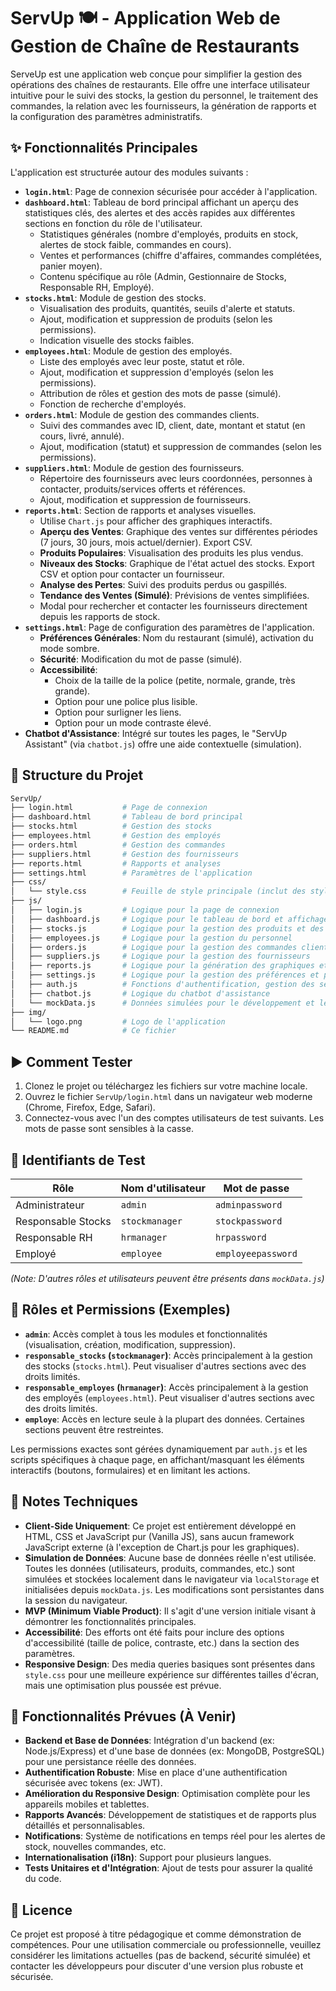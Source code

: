# ServUp 🍽️ - Application Web de Gestion de Chaîne de Restaurants

ServeUp est une application web conçue pour simplifier la gestion des opérations des chaînes de restaurants. Elle offre une interface utilisateur intuitive pour le suivi des stocks, la gestion du personnel, le traitement des commandes, la relation avec les fournisseurs, la génération de rapports et la configuration des paramètres administratifs.

## ✨ Fonctionnalités Principales

L'application est structurée autour des modules suivants :

- **`login.html`**: Page de connexion sécurisée pour accéder à l'application.
- **`dashboard.html`**: Tableau de bord principal affichant un aperçu des statistiques clés, des alertes et des accès rapides aux différentes sections en fonction du rôle de l'utilisateur.
    - Statistiques générales (nombre d'employés, produits en stock, alertes de stock faible, commandes en cours).
    - Ventes et performances (chiffre d'affaires, commandes complétées, panier moyen).
    - Contenu spécifique au rôle (Admin, Gestionnaire de Stocks, Responsable RH, Employé).
- **`stocks.html`**: Module de gestion des stocks.
    - Visualisation des produits, quantités, seuils d'alerte et statuts.
    - Ajout, modification et suppression de produits (selon les permissions).
    - Indication visuelle des stocks faibles.
- **`employees.html`**: Module de gestion des employés.
    - Liste des employés avec leur poste, statut et rôle.
    - Ajout, modification et suppression d'employés (selon les permissions).
    - Attribution de rôles et gestion des mots de passe (simulé).
    - Fonction de recherche d'employés.
- **`orders.html`**: Module de gestion des commandes clients.
    - Suivi des commandes avec ID, client, date, montant et statut (en cours, livré, annulé).
    - Ajout, modification (statut) et suppression de commandes (selon les permissions).
- **`suppliers.html`**: Module de gestion des fournisseurs.
    - Répertoire des fournisseurs avec leurs coordonnées, personnes à contacter, produits/services offerts et références.
    - Ajout, modification et suppression de fournisseurs.
- **`reports.html`**: Section de rapports et analyses visuelles.
    - Utilise `Chart.js` pour afficher des graphiques interactifs.
    - **Aperçu des Ventes**: Graphique des ventes sur différentes périodes (7 jours, 30 jours, mois actuel/dernier). Export CSV.
    - **Produits Populaires**: Visualisation des produits les plus vendus.
    - **Niveaux des Stocks**: Graphique de l'état actuel des stocks. Export CSV et option pour contacter un fournisseur.
    - **Analyse des Pertes**: Suivi des produits perdus ou gaspillés.
    - **Tendance des Ventes (Simulé)**: Prévisions de ventes simplifiées.
    - Modal pour rechercher et contacter les fournisseurs directement depuis les rapports de stock.
- **`settings.html`**: Page de configuration des paramètres de l'application.
    - **Préférences Générales**: Nom du restaurant (simulé), activation du mode sombre.
    - **Sécurité**: Modification du mot de passe (simulé).
    - **Accessibilité**:
        - Choix de la taille de la police (petite, normale, grande, très grande).
        - Option pour une police plus lisible.
        - Option pour surligner les liens.
        - Option pour un mode contraste élevé.
- **Chatbot d'Assistance**: Intégré sur toutes les pages, le "ServUp Assistant" (via `chatbot.js`) offre une aide contextuelle (simulation).

## 🔧 Structure du Projet

```bash
ServUp/
├── login.html           # Page de connexion
├── dashboard.html       # Tableau de bord principal
├── stocks.html          # Gestion des stocks
├── employees.html       # Gestion des employés
├── orders.html          # Gestion des commandes
├── suppliers.html       # Gestion des fournisseurs
├── reports.html         # Rapports et analyses
├── settings.html        # Paramètres de l'application
├── css/
│   └── style.css        # Feuille de style principale (inclut des styles pour le mode sombre, l'accessibilité, etc.)
├── js/
│   ├── login.js         # Logique pour la page de connexion
│   ├── dashboard.js     # Logique pour le tableau de bord et affichage dynamique
│   ├── stocks.js        # Logique pour la gestion des produits et des stocks
│   ├── employees.js     # Logique pour la gestion du personnel
│   ├── orders.js        # Logique pour la gestion des commandes clients
│   ├── suppliers.js     # Logique pour la gestion des fournisseurs
│   ├── reports.js       # Logique pour la génération des graphiques et des rapports
│   ├── settings.js      # Logique pour la gestion des préférences et paramètres
│   ├── auth.js          # Fonctions d'authentification, gestion des sessions et des permissions par rôle
│   ├── chatbot.js       # Logique du chatbot d'assistance
│   └── mockData.js      # Données simulées pour le développement et les tests (utilisateurs, produits, commandes, etc.)
├── img/
│   └── logo.png         # Logo de l'application
└── README.md            # Ce fichier
```

## ▶️ Comment Tester

1.  Clonez le projet ou téléchargez les fichiers sur votre machine locale.
2.  Ouvrez le fichier `ServUp/login.html` dans un navigateur web moderne (Chrome, Firefox, Edge, Safari).
3.  Connectez-vous avec l'un des comptes utilisateurs de test suivants. Les mots de passe sont sensibles à la casse.

## 👥 Identifiants de Test

| Rôle                 | Nom d'utilisateur | Mot de passe    |
| -------------------- | ----------------- | --------------- |
| Administrateur       | `admin`           | `adminpassword` |
| Responsable Stocks   | `stockmanager`    | `stockpassword` |
| Responsable RH       | `hrmanager`       | `hrpassword`    |
| Employé              | `employee`        | `employeepassword`|

*(Note: D'autres rôles et utilisateurs peuvent être présents dans `mockData.js`)*

## 👤 Rôles et Permissions (Exemples)

-   **`admin`**: Accès complet à tous les modules et fonctionnalités (visualisation, création, modification, suppression).
-   **`responsable_stocks` (`stockmanager`)**: Accès principalement à la gestion des stocks (`stocks.html`). Peut visualiser d'autres sections avec des droits limités.
-   **`responsable_employes` (`hrmanager`)**: Accès principalement à la gestion des employés (`employees.html`). Peut visualiser d'autres sections avec des droits limités.
-   **`employe`**: Accès en lecture seule à la plupart des données. Certaines sections peuvent être restreintes.

Les permissions exactes sont gérées dynamiquement par `auth.js` et les scripts spécifiques à chaque page, en affichant/masquant les éléments interactifs (boutons, formulaires) et en limitant les actions.

## 🚧 Notes Techniques

-   **Client-Side Uniquement**: Ce projet est entièrement développé en HTML, CSS et JavaScript pur (Vanilla JS), sans aucun framework JavaScript externe (à l'exception de Chart.js pour les graphiques).
-   **Simulation de Données**: Aucune base de données réelle n'est utilisée. Toutes les données (utilisateurs, produits, commandes, etc.) sont simulées et stockées localement dans le navigateur via `localStorage` et initialisées depuis `mockData.js`. Les modifications sont persistantes dans la session du navigateur.
-   **MVP (Minimum Viable Product)**: Il s'agit d'une version initiale visant à démontrer les fonctionnalités principales.
-   **Accessibilité**: Des efforts ont été faits pour inclure des options d'accessibilité (taille de police, contraste, etc.) dans la section des paramètres.
-   **Responsive Design**: Des media queries basiques sont présentes dans `style.css` pour une meilleure expérience sur différentes tailles d'écran, mais une optimisation plus poussée est prévue.

## 📌 Fonctionnalités Prévues (À Venir)

-   **Backend et Base de Données**: Intégration d'un backend (ex: Node.js/Express) et d'une base de données (ex: MongoDB, PostgreSQL) pour une persistance réelle des données.
-   **Authentification Robuste**: Mise en place d'une authentification sécurisée avec tokens (ex: JWT).
-   **Amélioration du Responsive Design**: Optimisation complète pour les appareils mobiles et tablettes.
-   **Rapports Avancés**: Développement de statistiques et de rapports plus détaillés et personnalisables.
-   **Notifications**: Système de notifications en temps réel pour les alertes de stock, nouvelles commandes, etc.
-   **Internationalisation (i18n)**: Support pour plusieurs langues.
-   **Tests Unitaires et d'Intégration**: Ajout de tests pour assurer la qualité du code.

## 📂 Licence

Ce projet est proposé à titre pédagogique et comme démonstration de compétences. Pour une utilisation commerciale ou professionnelle, veuillez considérer les limitations actuelles (pas de backend, sécurité simulée) et contacter les développeurs pour discuter d'une version plus robuste et sécurisée. 
